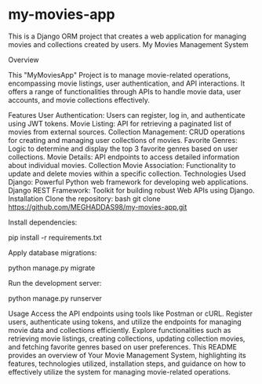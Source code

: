 # my-movies-app
This is a Django ORM project that creates a web application for managing movies and collections created by users.
My Movies Management System

Overview

This "MyMoviesApp" Project is to manage movie-related operations, encompassing movie listings, user authentication, and API interactions. It offers a range of functionalities through APIs to handle movie data, user accounts, and movie collections effectively.

Features
User Authentication: Users can register, log in, and authenticate using JWT tokens.
Movie Listing: API for retrieving a paginated list of movies from external sources.
Collection Management: CRUD operations for creating and managing user collections of movies.
Favorite Genres: Logic to determine and display the top 3 favorite genres based on user collections.
Movie Details: API endpoints to access detailed information about individual movies.
Collection Movie Association: Functionality to update and delete movies within a specific collection.
Technologies Used
Django: Powerful Python web framework for developing web applications.
Django REST Framework: Toolkit for building robust Web APIs using Django.
Installation
Clone the repository:
bash
git clone https://github.com/MEGHADDAS98/my-movies-app.git

Install dependencies:

pip install -r requirements.txt

Apply database migrations:

python manage.py migrate

Run the development server:

python manage.py runserver

Usage
Access the API endpoints using tools like Postman or cURL.
Register users, authenticate using tokens, and utilize the endpoints for managing movie data and collections efficiently.
Explore functionalities such as retrieving movie listings, creating collections, updating collection movies, and fetching favorite genres based on user preferences.
This README provides an overview of Your Movie Management System, highlighting its features, technologies utilized, installation steps, and guidance on how to effectively utilize the system for managing movie-related operations.
